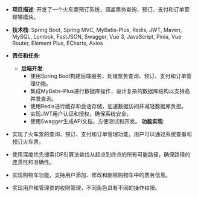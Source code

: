 - **项目描述**: 开发了一个火车票预订系统，涵盖票务查询、预订、支付和订单管理等模块。
- **技术栈**: Spring Boot, Spring MVC, MyBatis-Plus, Redis, JWT, Maven, MySQL, Lombok, FastJSON, Swagger, Vue 3, JavaScript, Pinia, Vue Router, Element Plus, ECharts, Axios
- **责任和任务**:
  - **后端开发**:
    - 使用Spring Boot构建后端服务，处理票务查询、预订、支付和订单管理功能。
    - 集成MyBatis-Plus进行数据库操作，设计复杂的数据库结构以支持高并发查询。
    - 使用Redis进行缓存和会话存储，加速数据访问并减轻数据库负担。
    - 实现JWT用户认证和授权，确保系统安全。
    - 使用Swagger生成API文档，方便测试和开发。
**功能实现**:

- 实现了火车票的查询、预订、支付和订单管理功能，用户可以通过系统查看和预订火车票。
- 使用深度优先搜索(DFS)算法查找从起点到终点的所有可能路径，确保路径的连贯性和准确性。
- 实现购物车功能，支持用户添加、修改和删除购物车中的票务信息。
- 实现用户和管理员的权限管理，不同角色具有不同的操作权限。
